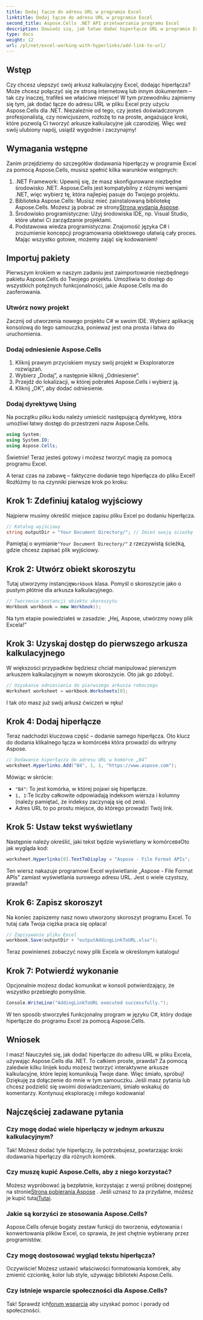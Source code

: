 ```yaml
---
title: Dodaj łącze do adresu URL w programie Excel
linktitle: Dodaj łącze do adresu URL w programie Excel
second_title: Aspose.Cells .NET API przetwarzania programu Excel
description: Dowiedz się, jak łatwo dodać hiperłącze URL w programie Excel za pomocą Aspose.Cells dla .NET dzięki temu szczegółowemu samouczkowi. Uprość swoje arkusze kalkulacyjne.
type: docs
weight: 12
url: /pl/net/excel-working-with-hyperlinks/add-link-to-url/
---
```

## Wstęp
Czy chcesz ulepszyć swój arkusz kalkulacyjny Excel, dodając hiperłącza? Może chcesz połączyć się ze stroną internetową lub innym dokumentem – tak czy inaczej, trafiłeś we właściwe miejsce! W tym przewodniku zajmiemy się tym, jak dodać łącze do adresu URL w pliku Excel przy użyciu Aspose.Cells dla .NET. Niezależnie od tego, czy jesteś doświadczonym profesjonalistą, czy nowicjuszem, rozłożę to na proste, angażujące kroki, które pozwolą Ci tworzyć arkusze kalkulacyjne jak czarodziej. Więc weź swój ulubiony napój, usiądź wygodnie i zaczynajmy!
## Wymagania wstępne
Zanim przejdziemy do szczegółów dodawania hiperłączy w programie Excel za pomocą Aspose.Cells, musisz spełnić kilka warunków wstępnych:
1. .NET Framework: Upewnij się, że masz skonfigurowane niezbędne środowisko .NET. Aspose.Cells jest kompatybilny z różnymi wersjami .NET, więc wybierz tę, która najlepiej pasuje do Twojego projektu.
2. Biblioteka Aspose.Cells: Musisz mieć zainstalowaną bibliotekę Aspose.Cells. Możesz ją pobrać ze strony[Strona wydania Aspose](https://releases.aspose.com/cells/net/).
3. Środowisko programistyczne: Użyj środowiska IDE, np. Visual Studio, które ułatwi Ci zarządzanie projektami.
4. Podstawowa wiedza programistyczna: Znajomość języka C# i zrozumienie koncepcji programowania obiektowego ułatwią cały proces.
Mając wszystko gotowe, możemy zająć się kodowaniem!
## Importuj pakiety
Pierwszym krokiem w naszym zadaniu jest zaimportowanie niezbędnego pakietu Aspose.Cells do Twojego projektu. Umożliwia to dostęp do wszystkich potężnych funkcjonalności, jakie Aspose.Cells ma do zaoferowania.
### Utwórz nowy projekt
Zacznij od utworzenia nowego projektu C# w swoim IDE. Wybierz aplikację konsolową do tego samouczka, ponieważ jest ona prosta i łatwa do uruchomienia.
### Dodaj odniesienie Aspose.Cells
1. Kliknij prawym przyciskiem myszy swój projekt w Eksploratorze rozwiązań.
2. Wybierz „Dodaj”, a następnie kliknij „Odniesienie”.
3. Przejdź do lokalizacji, w której pobrałeś Aspose.Cells i wybierz ją.
4. Kliknij „OK”, aby dodać odniesienie.
### Dodaj dyrektywę Using
Na początku pliku kodu należy umieścić następującą dyrektywę, która umożliwi łatwy dostęp do przestrzeni nazw Aspose.Cells.
```csharp
using System;
using System.IO;
using Aspose.Cells;
```
Świetnie! Teraz jesteś gotowy i możesz tworzyć magię za pomocą programu Excel.

A teraz czas na zabawę – faktyczne dodanie tego hiperłącza do pliku Excel! Rozłóżmy to na czynniki pierwsze krok po kroku:
## Krok 1: Zdefiniuj katalog wyjściowy
Najpierw musimy określić miejsce zapisu pliku Excel po dodaniu hiperłącza. 
```csharp
// Katalog wyjściowy
string outputDir = "Your Document Directory/"; // Zmień swoją ścieżkę
```
 Pamiętaj o wymianie`"Your Document Directory/"` z rzeczywistą ścieżką, gdzie chcesz zapisać plik wyjściowy. 
## Krok 2: Utwórz obiekt skoroszytu
 Tutaj utworzymy instancję`Workbook` klasa. Pomyśl o skoroszycie jako o pustym płótnie dla arkusza kalkulacyjnego.
```csharp
// Tworzenie instancji obiektu skoroszytu
Workbook workbook = new Workbook();
```
Na tym etapie powiedziałeś w zasadzie: „Hej, Aspose, utwórzmy nowy plik Excela!”
## Krok 3: Uzyskaj dostęp do pierwszego arkusza kalkulacyjnego
W większości przypadków będziesz chciał manipulować pierwszym arkuszem kalkulacyjnym w nowym skoroszycie. Oto jak go zdobyć.
```csharp
// Uzyskanie odniesienia do pierwszego arkusza roboczego
Worksheet worksheet = workbook.Worksheets[0];
```
I tak oto masz już swój arkusz ćwiczeń w ręku!
## Krok 4: Dodaj hiperłącze
Teraz nadchodzi kluczowa część – dodanie samego hiperłącza. Oto klucz do dodania klikalnego łącza w komórce`B4` która prowadzi do witryny Aspose.
```csharp
// Dodawanie hiperłącza do adresu URL w komórce „B4”
worksheet.Hyperlinks.Add("B4", 1, 1, "https://www.aspose.com");
```
Mówiąc w skrócie:
- `"B4"`: To jest komórka, w której pojawi się hiperłącze.
- `1, 1`:Te liczby całkowite odpowiadają indeksom wiersza i kolumny (należy pamiętać, że indeksy zaczynają się od zera).
- Adres URL to po prostu miejsce, do którego prowadzi Twój link.
## Krok 5: Ustaw tekst wyświetlany
 Następnie należy określić, jaki tekst będzie wyświetlany w komórce`B4`Oto jak wygląda kod:
```csharp
worksheet.Hyperlinks[0].TextToDisplay = "Aspose - File Format APIs";
```
Ten wiersz nakazuje programowi Excel wyświetlanie „Aspose - File Format APIs” zamiast wyświetlania surowego adresu URL. Jest o wiele czystszy, prawda?
## Krok 6: Zapisz skoroszyt
Na koniec zapiszemy nasz nowo utworzony skoroszyt programu Excel. To tutaj cała Twoja ciężka praca się opłaca!
```csharp
// Zapisywanie pliku Excel
workbook.Save(outputDir + "outputAddingLinkToURL.xlsx");
```
Teraz powinieneś zobaczyć nowy plik Excela w określonym katalogu!
## Krok 7: Potwierdź wykonanie
Opcjonalnie możesz dodać komunikat w konsoli potwierdzający, że wszystko przebiegło pomyślnie.
```csharp
Console.WriteLine("AddingLinkToURL executed successfully.");
```
W ten sposób stworzyłeś funkcjonalny program w języku C#, który dodaje hiperłącze do programu Excel za pomocą Aspose.Cells.
## Wniosek
I masz! Nauczyłeś się, jak dodać hiperłącze do adresu URL w pliku Excela, używając Aspose.Cells dla .NET. To całkiem proste, prawda? Za pomocą zaledwie kilku linijek kodu możesz tworzyć interaktywne arkusze kalkulacyjne, które lepiej komunikują Twoje dane. Więc śmiało, spróbuj!
Dziękuję za dołączenie do mnie w tym samouczku. Jeśli masz pytania lub chcesz podzielić się swoimi doświadczeniami, śmiało wskakuj do komentarzy. Kontynuuj eksplorację i miłego kodowania!
## Najczęściej zadawane pytania
### Czy mogę dodać wiele hiperłączy w jednym arkuszu kalkulacyjnym?  
Tak! Możesz dodać tyle hiperłączy, ile potrzebujesz, powtarzając kroki dodawania hiperłączy dla różnych komórek.
### Czy muszę kupić Aspose.Cells, aby z niego korzystać?  
 Możesz wypróbować ją bezpłatnie, korzystając z wersji próbnej dostępnej na stronie[Strona pobierania Aspose](https://releases.aspose.com/) . Jeśli uznasz to za przydatne, możesz je kupić tutaj[Tutaj](https://purchase.aspose.com/buy).
### Jakie są korzyści ze stosowania Aspose.Cells?  
Aspose.Cells oferuje bogaty zestaw funkcji do tworzenia, edytowania i konwertowania plików Excel, co sprawia, że jest chętnie wybierany przez programistów.
### Czy mogę dostosować wygląd tekstu hiperłącza?  
Oczywiście! Możesz ustawić właściwości formatowania komórek, aby zmienić czcionkę, kolor lub style, używając biblioteki Aspose.Cells.
### Czy istnieje wsparcie społeczności dla Aspose.Cells?  
 Tak! Sprawdź ich[forum wsparcia](https://forum.aspose.com/c/cells/9) aby uzyskać pomoc i porady od społeczności.